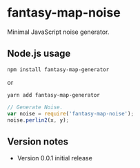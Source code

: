 fantasy-map-noise
=============

Minimal JavaScript noise generator.

Node.js usage
-------------

```
npm install fantasy-map-generator
```
or
```
yarn add fantasy-map-generator
```

```js
// Generate Noise.
var noise = require('fantasy-map-noise');
noise.perlin2(x, y);
```

Version notes
-------------
* Version 0.0.1 initial release
